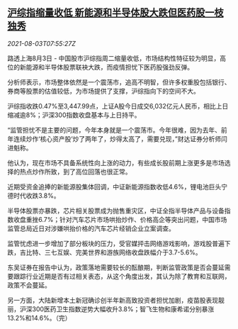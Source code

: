 <!--1627977662000-->
[沪综指缩量收低 新能源和半导体股大跌但医药股一枝独秀](https://cn.reuters.com/article/china-stock-close-0803-tues-idCNKBS2F40SL)
------

<div><i>2021-08-03T07:55:27Z</i></div><p>路透上海8月3日 - 中国股市沪综指周二缩量收低，市场结构性特征较为明显，高位的新能源和半导体股票联袂大跌，而疫情担忧下医药股强劲反弹。</p><p>分析师表示，市场整体依然是一个震荡市，追高不明智，但许多权重股包括银行、券商等股票的估值较低，为市场提供了支撑，沪综指向下的空间不大。</p><p>沪综指收跌0.47%至3,447.99点，上证A股今日成交6,032亿元人民币，相比上日缩减逾8%；沪深300指数收盘基本与上日持平。</p><p>“监管担忧不是主要的问题，今年本身就是一个震荡市。今年很难，因为去年、前年连续炒作‘核心资产股’炒了两年了，炒得太高了，需要兑现，”财达证券分析师闫进魁称。</p><p>他认为，现在市场不具备系统性向上涨的动力，有些成长股前期上涨更多是市场选择的热点炒作所致，到了高位回落也很正常。</p><p>近期受资金追捧的新能源股集体回调，中证新能源指数收低4.6%，锂电池巨头宁德时代收跌3.8%。</p><p>半导体股票亦暴跌，芯片相关股票成为抛售重灾区，中证全指半导体产品与设备指数收盘重挫6.7%；针对汽车芯片市场哄抬炒作、价格高企等突出问题，中国市场监管总局近日对涉嫌哄抬价格的汽车芯片经销企业立案调查。</p><p>监管忧虑进一步增加了部分板块的压力，受官媒抨击网络游戏影响，游戏股普遍下跌，吉比特、三七互娱、完美世界和游族网络收盘跌幅介于3.7-5.6%。</p><p>东吴证券在报告中认为，政策落地需要较长的酝酿期，判断监管政策是否会蔓延需要跟踪行业近期是否有过相关表态，从这个角度出发，其认为除了教育和互联网，政策不会蔓延。</p><p>另一方面，大陆新增本土新冠确诊创半年新高致投资者担忧加剧，疫苗股表现靓丽，沪深300医药卫生指数逆势大幅收升3.8%；智飞生物和康希诺分别暴涨13.2%和14.6%。（完）</p>
